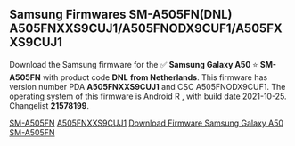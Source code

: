<h2>Samsung Firmwares SM-A505FN(DNL) A505FNXXS9CUJ1/A505FNODX9CUF1/A505FXXS9CUJ1</h2>
Download the Samsung firmware for the ✅ <strong>Samsung Galaxy A50 </strong> ⭐ <strong>SM-A505FN</strong> with product code <strong>DNL</strong> <strong> from Netherlands</strong>. This firmware has version number PDA <strong>A505FNXXS9CUJ1</strong> and CSC A505FNODX9CUF1. The operating system of this firmware is Android R , with build date 2021-10-25. Changelist <strong>21578199</strong>.


[SM-A505FN](https://samfirm.shop/samsung/model/SM-A505FN)
[A505FNXXS9CUJ1](https://samfirm.shop/samsung/pda/A505FNXXS9CUJ1)
[Download Firmware Samsung Galaxy A50 SM-A505FN](https://samfirm.shop/samsung/firmware/468074)
